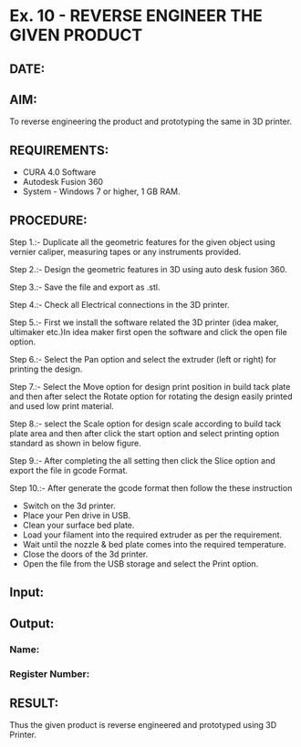 # Ex. 10 - REVERSE ENGINEER THE GIVEN PRODUCT
## DATE: 
## AIM: 
To reverse engineering the product and prototyping the same in 3D printer.
## REQUIREMENTS:
- CURA 4.0 Software
- Autodesk Fusion 360
- System - Windows 7 or higher, 1 GB RAM.

## PROCEDURE:
Step 1.:- Duplicate all the geometric features for the given object using vernier caliper, measuring tapes or any instruments provided.  

Step 2.:- Design the geometric features in 3D using auto desk fusion 360.  

Step 3.:- Save the file and export as .stl.  

Step 4.:- Check all Electrical connections in the 3D printer.  

Step 5.:- First we install the software related the 3D printer (idea maker, ultimaker etc.)In idea maker first open the software and click the open file option.  

Step 6.:- Select the Pan option and select the extruder (left or right) for printing the design.  

Step 7.:- Select the Move option for design print position in build tack plate and then after select the Rotate option for rotating the design easily printed and used low print material.  

Step 8.:- select the Scale option for design scale according to build tack plate area and then after click the start option and select printing option standard as shown in below figure.  

Step 9.:- After completing the all setting then click the Slice option and export the file in gcode Format.  

Step 10.:- After generate the gcode format then follow the these instruction   

- Switch on the 3d printer.
- Place your Pen drive in USB.
- Clean your surface bed plate.
- Load your filament into the required extruder as per the requirement.
- Wait until the nozzle & bed plate comes into the required temperature.
- Close the doors of the 3d printer.
- Open the file from the USB storage and select the Print option.

## Input:

## Output:


### Name:
### Register Number:

## RESULT:
Thus the given product is reverse engineered and prototyped using 3D Printer.
